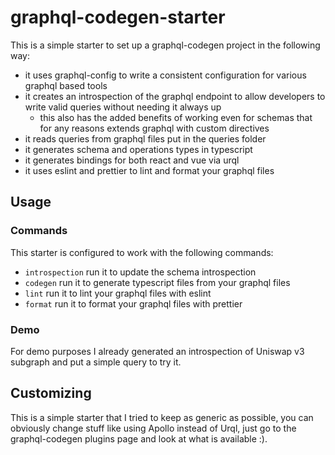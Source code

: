 # graphql-codegen-starter

This is a simple starter to set up a graphql-codegen project in the following way:

- it uses graphql-config to write a consistent configuration for various graphql based tools
- it creates an introspection of the graphql endpoint to allow developers to write valid queries without needing it always up
  - this also has the added benefits of working even for schemas that for any reasons extends graphql with custom directives
- it reads queries from graphql files put in the queries folder
- it generates schema and operations types in typescript
- it generates bindings for both react and vue via urql
- it uses eslint and prettier to lint and format your graphql files

## Usage

### Commands

This starter is configured to work with the following commands:

- `introspection` run it to update the schema introspection
- `codegen` run it to generate typescript files from your graphql files
- `lint` run it to lint your graphql files with eslint
- `format` run it to format your graphql files with prettier

### Demo

For demo purposes I already generated an introspection of Uniswap v3 subgraph and put a simple query to try it.


## Customizing

This is a simple starter that I tried to keep as generic as possible, you can obviously change stuff like using Apollo instead of Urql, just go to the graphql-codegen plugins page and look at what is available :).

